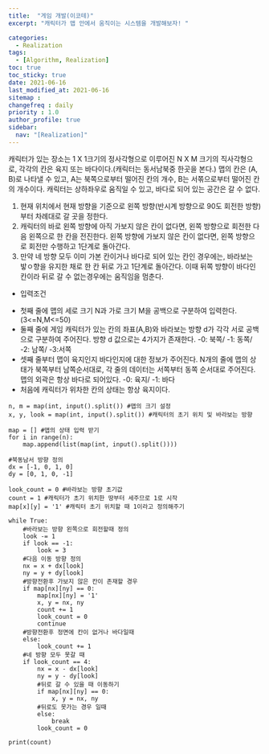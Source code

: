 ```yaml
---
title:  "게임 개발(이코테)"
excerpt: "캐릭터가 맵 안에서 움직이는 시스템을 개발해보자! "

categories:
  - Realization
tags:
  - [Algorithm, Realization]
toc: true
toc_sticky: true
date: 2021-06-16
last_modified_at: 2021-06-16
sitemap :
changefreq : daily
priority : 1.0
author_profile: true
sidebar:
  nav: "[Realization]"
---
```

캐릭터가 있는 장소는 1 X 1크기의 정사각형으로 이루어진 N X M 크기의 직사각형으로, 각각의 칸은 육지 또는 바다이다.(캐릭터는 동서남북중 한곳을 본다.)
맵의 칸은 (A, B)로 나타낼 수 있고, A는 북쪽으로부터 떨어진 칸의 개수, B는 서쪾으로부터 떨어진 칸의 개수이다.
캐릭터는 상하좌우로 움직일 수 있고, 바다로 되어 있는 공간은 갈 수 없다.

1. 현재 위치에서 현재 방향을 기준으로 왼쪽 방향(반시계 방향으로 90도 회전한 방향)부터 차례대로 갈 곳을 정한다.
2. 캐릭터의 바로 왼쪽 방향에 아직 가보지 않은 칸이 없다면, 왼쪽 방향으로 회전한 다음 왼쪽으로 한 칸을 전진한다.
   왼쪽 방향에 가보지 않은 칸이 없다면, 왼쪽 방향으로 회전만 수행하고 1단계로 돌아간다.
3. 만약 네 방향 모두 이미 가본 칸이거나 바다로 되어 있는 칸인 경우에는, 바라보는 밯ㅇ향을 유지한 채로 한 칸 뒤로 가고 1단계로 돌아간다.
   이때 뒤쪽 방향이 바다인 칸이라 뒤로 갈 수 없는경우에는 움직임을 멈춘다.

* 입력조건
- 첫째 줄에 맵의 세로 크기 N과 가로 크기 M을 공백으로 구분하여 입력한다.
  (3<=N,M<=50)
- 둘째 줄에 게임 캐릭터가 있는 칸의 좌표(A,B)와 바라보는 방향 d가 각각 
  서로 공백으로 구분하여 주어진다.
  방향 d 값으로는 4가지가 존재한다. -0: 북쪽/ -1: 동쪽/ -2: 남쪽/ -3:서쪽
- 셋째 줄부터 맵이 육지인지 바다인지에 대한 정보가 주어진다. N개의 줄에 
  맵의 상태가 북쪽부터 남쪽순서대로, 각 줄의 데이터는 서쪽부터 동쪽 순서대로 주어진다. 맵의 외곽은 항상 바다로 되어있다. -0: 육지/ -1: 바다
- 처음에 캐릭터가 위차한 칸의 상태는 항상 육지이다.
```
n, m = map(int, input().split()) #맵의 크기 설정
x, y, look = map(int, input().split()) #캐릭터의 초기 위치 및 바라보는 방향

map = [] #맵의 상태 입력 받기
for i in range(n):
    map.append(list(map(int, input().split())))

#북동남서 방향 정의
dx = [-1, 0, 1, 0]
dy = [0, 1, 0, -1]

look_count = 0 #바라보는 방향 초기값
count = 1 #캐릭터가 초기 위치한 땅부터 세주므로 1로 시작
map[x][y] = '1' #캐릭터 초기 위치할 때 1이라고 정의해주기

while True:
    #바라보는 방향 왼쪽으로 회전할때 정의
    look -= 1
    if look == -1:
        look = 3
    #다음 이동 방향 정의
    nx = x + dx[look]
    ny = y + dy[look]
    #방향전환후 가보지 않은 칸이 존재할 경우
    if map[nx][ny] == 0:
        map[nx][ny] = '1'
        x, y = nx, ny
        count += 1
        look_count = 0
        continue
    #방향전환후 정면에 칸이 없거나 바다일때
    else:
        look_count += 1
    #네 방향 모두 못갈 때
    if look_count == 4:
        nx = x - dx[look]
        ny = y - dy[look]
        #뒤로 갈 수 있을 때 이동하기
        if map[nx][ny] == 0:
            x, y = nx, ny
        #뒤로도 못가는 경우 일때
        else:
            break
        look_count = 0

print(count)
```
